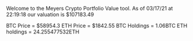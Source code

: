 Welcome to the Meyers Crypto Portfolio Value tool. 
As of 03/17/21 at 22:19:18 our valuation is $107183.49 

BTC Price = $58954.3
 ETH Price = $1842.55
BTC Holdings = 1.06BTC
 ETH holdings = 24.255477532ETH 
